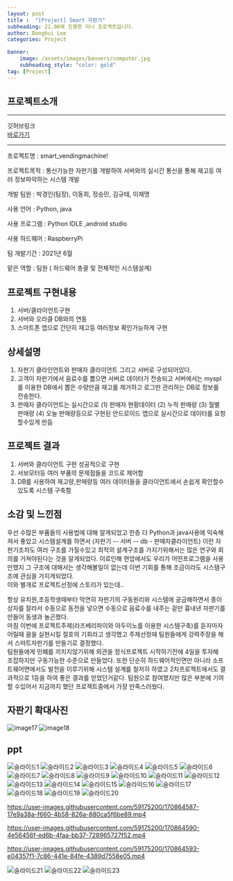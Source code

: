 ```yaml
---
layout: post
title :  "[Project] Smart 자판기"
subheading: 21.06에 진행한 미니 프로젝트입니다.
author: Donghui Lee
categories: Project

banner:
    image: /assets/images/banners/computer.jpg
    subheading_style: "color: gold"
tag: [Project]
---
```

## 프로젝트소개

---
깃허브링크  
[바로가기](https://github.com/bingdul/Project03_Smart-vending-machine.git)  

---

프로젝트명 : smart_vendingmachine!

프로젝트목적 : 통신가능한 자판기를 개발하여 서버와의 실시간 통신을 통해 재고등 여러 정보파악하는 시스템 개발

개발 팀원 : 박경인(팀장), 이동희, 정승민, 김규태, 이재명

사용 언어 : Python, java

사용 프로그램 : Python IDLE ,android studio

사용 하드웨어 : RaspberryPi

팀 개발기간 : 2021년 6월

맡은 역할 : 팀원 ( 하드웨어 총괄 및 전체적인  시스템설계) 

## 프로젝트 구현내용
  1.  서버/클라이언트구현 
  2. 서버와 오라클 DB와의 연동
  3.  스마트폰 앱으로 간단히 재고등 여러정보 확인가능하게 구현

## 상세설명
  1. 자판기 클라인언트와 판매자 클라이언트 그리고
    서버로 구성되어있다.
  2. 고객이 자판기에서 음료수를 뽑으면 서버로 
     데이터가 전송되고 서버에서는 myspl를 이용한 
     DB에서 뽑은 수량만큼 재고를 제거하고  로그만
     관리하는 DB로 정보를 전송한다. 
  3. 판매자 클라이언트는 실시간으로  (1) 판매자 현황데이터 (2) 누적 판매량  (3) 월별 판매량  (4) 오늘 판매량등으로 구현된 안드로이드 앱으로 실시간으로 데이터를 요청할수있게 만듬


## 프로젝트 결과
  1. 서버와 클라이언트 구현 성공적으로 구현
  2. 서보모터등 여러 부품의 문제점들을 코드로 제어함
  3. DB를 사용하여 재고량,판매량등 여러 데이터들을 클라이언트에서 손쉽게 확인할수있도록 시스템 구축함

## 소감 및 느낀점
우선 수많은 부품들의 사용법에 대해 알게되었고 한층 더 Python과 java사용에 익숙해져서 좋았고 시스템설계를 하면서 (자판기 -- 서버 -- db - 판매자클라이언트) 이런 자판기조차도 여러 구조를 가질수있고 최적의 설계구조를 가지기위해서는 많은 연구와 회의를 거쳐야된다는 것을 알게되었다. 이로인해 현업에서도 우리가 어떤프로그램을 사용만했지 그 구조에 대해서는 생각해볼일이 없는데 이번 기회를 통해 조금이라도 시스템구조에 관심을 가지게되었다.  
이와 별개로 프로젝트선정에 스토리가 있는데..  

항상 유치원,초등학생때부터 막연히 자판기의 구동원리와 시스템에 궁금해하면서 종이상자를 잘라서 수동으로 동전을 넣으면 수동으로 음료수를 내주는 겉만 흉내낸 자판기를 만들어 동생과 놀곤했다.  
마침 이번에 프로젝트주제(라즈베리파이와 아두이노를 이용한 시스템구축)를 듣자마자 어릴때 꿈을 실현시킬 절호의 기회라고 생각했고 주제선정때 팀원들에게 강력주장을 해서 스마트자판기를 만들기로 결정했다.  
팀원들에게 민폐를 끼치지않기위해 외관을 정식프로젝트 시작하기전에 4일을 투자해 조잡하지만 구동가능한 수준으로 만들었다. 또한 단순히 하드웨어적인면만 아니라 소프트웨어면에서도 발전을 이루기위해 시스템 설계를 철저히 하였고 2차프로젝트에서도 결과적으로 1등을 하여 좋은 결과를 얻었던거같다. 팀원으로 참여했지만 많은 부분에 기여 할 수있어서 지금까지 했던 프로젝트중에서 가장 만족스러웠다.
## 자판기 확대사진
![image17](https://user-images.githubusercontent.com/59175200/170864619-4fce5e0f-a87c-4eb1-a538-e83558e7fa5a.png)
![image18](https://user-images.githubusercontent.com/59175200/170864622-36790f99-337a-4cb7-a29a-f7f33b4594c2.png)

## ppt
![슬라이드1](https://user-images.githubusercontent.com/83994580/127095256-3cc7e234-8312-4da0-82a5-86a5bb5d963a.PNG)
![슬라이드2](https://user-images.githubusercontent.com/83994580/127095263-7fc8f9f4-0578-430a-b098-b1d4b941f536.PNG)
![슬라이드3](https://user-images.githubusercontent.com/83994580/127095270-544bc82e-ec9f-4259-ba2c-229207e5ccc0.PNG)
![슬라이드4](https://user-images.githubusercontent.com/83994580/127095279-9c2afbd1-bf5c-4044-9b38-fbe8fdd2e63f.PNG)
![슬라이드5](https://user-images.githubusercontent.com/83994580/127095382-d792d1a0-797c-4be0-9b14-08930141a511.PNG)
![슬라이드6](https://user-images.githubusercontent.com/83994580/127095424-67744949-bdc4-4fe4-8f01-1a32a01b1d95.PNG)
![슬라이드7](https://user-images.githubusercontent.com/83994580/127095427-62bb758c-ce0a-4887-a768-6269ac8634dc.PNG)
![슬라이드8](https://user-images.githubusercontent.com/83994580/127095433-c210cf8e-4142-4c6a-815d-d5276b6dc553.PNG)
![슬라이드9](https://user-images.githubusercontent.com/83994580/127095434-01ca0cd3-9cc3-4514-8e71-aa26ac5d9f49.PNG)
![슬라이드10](https://user-images.githubusercontent.com/83994580/127095436-04a40e27-837e-45d0-9acc-c26a37e3e525.PNG)
![슬라이드11](https://user-images.githubusercontent.com/83994580/127095437-e174f1ac-e836-4d3a-8991-14b4ac4964f5.PNG)
![슬라이드12](https://user-images.githubusercontent.com/83994580/127095439-a36045a3-2ff2-44a2-afa0-b7c642370784.PNG)
![슬라이드13](https://user-images.githubusercontent.com/83994580/127095442-3df6cc8c-ce69-4c75-969f-222ca8f72ac3.PNG)
![슬라이드14](https://user-images.githubusercontent.com/83994580/127095443-56f0d460-410c-47ee-808d-4b1d04930b5f.PNG)
![슬라이드15](https://user-images.githubusercontent.com/83994580/127095444-2c473fa2-4367-4b8b-bef3-5912481e87db.PNG)
![슬라이드16](https://user-images.githubusercontent.com/83994580/127095445-67ebaf78-b29c-4fed-8a60-53dbbdcdebe8.PNG)
![슬라이드17](https://user-images.githubusercontent.com/83994580/127095446-ec1196ac-eea3-4817-addc-45b2b5dc9de0.PNG)
![슬라이드18](https://user-images.githubusercontent.com/83994580/127095447-d6133dd3-0678-4ed2-b142-9b537c5fbdd8.PNG)
![슬라이드19](https://user-images.githubusercontent.com/83994580/127095448-b44727f5-4ede-450a-8b67-a690f3d679c1.PNG)
![슬라이드20](https://user-images.githubusercontent.com/83994580/127095450-54d67994-f4e3-40ef-a79b-8d9a917ddb58.PNG)


https://user-images.githubusercontent.com/59175200/170864587-17e9a38a-f660-4b58-826a-880ca5f6be89.mp4


https://user-images.githubusercontent.com/59175200/170864590-4e56456f-ed6b-4faa-bb37-728965727f52.mp4




https://user-images.githubusercontent.com/59175200/170864593-e04357f1-7c86-441e-84fe-4389d7558e05.mp4




![슬라이드21](https://user-images.githubusercontent.com/83994580/127095452-95e65565-3f18-4bb2-b3e9-9600326864a9.PNG)
![슬라이드22](https://user-images.githubusercontent.com/83994580/127095453-a66fe7cd-9f0e-42d0-9561-64481657adc9.PNG)
![슬라이드23](https://user-images.githubusercontent.com/83994580/127095454-ec51e952-6cdb-433c-8b95-671adf32c00c.PNG)